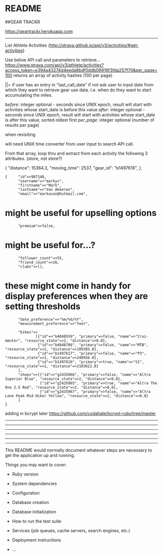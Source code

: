 # README

##GEAR TRACKR

https://geartrackr.herokuapp.com

-----------------------------------------------------
List Athlete Activities (http://strava.github.io/api/v3/activities/#get-activities)

Use below API call and parameters to retrieve...
https://www.strava.com/api/v3/athlete/activities?access_token=e394a43274d4eeda8bdf0ddb09916f3fda257f70&per_page=100
returns an array of activity hashes (100 per page)

||= if user has an entry in "last_call_date" if not ask user to input date from which they want to retrieve gear use data.  I.e. when do they want to start accumulating the miles.

_before_:	integer optional - seconds since UNIX epoch, result will start with activities whose start_date is before this value
_after_:	integer optional - seconds since UNIX epoch, result will start with activities whose start_date is after this value, sorted oldest first
_per_page_:	integer optional (number of results per page)

when revisiting

will need UNIX time converter from user input to search API call.

From that array, loop thru and extract from each activity the following 3 attributes.  (store, not store?)

{
        "distance": 15364.3,
        "moving_time": 2537,
        "gear_id": "b1497616",
    },


    {     "id"=>987148,
          "username"=>"markyv",
          "firstname"=>"Mark",
          "lastname"=>"Van Akkeren",
          "email"=>"markavan@hotmail.com",

  # might be useful for upselling options
          "premium"=>false,

  # might be useful for...?
          "follower_count"=>55,
          "friend_count"=>26,
          "clubs"=>[],

  # these might come in handy for display preferences when they are setting thresholds
          "date_preference"=>"%m/%d/%Y",
          "measurement_preference"=>"feet",

          "bikes"=>
                  [{"id"=>"b4048559", "primary"=>false, "name"=>"Crui-mmuter", "resource_state"=>2, "distance"=>0.0},
                   {"id"=>"b4048706", "primary"=>false, "name"=>"MTB", "resource_state"=>2, "distance"=>109305.0},
                   {"id"=>"b1497617", "primary"=>false, "name"=>"P3", "resource_state"=>2, "distance"=>248936.0},
                   {"id"=>"b1497616", "primary"=>true, "name"=>"S1", "resource_state"=>2, "distance"=>2103022.0}
          ],
          "shoes"=>[{"id"=>"g2435966", "primary"=>false, "name"=>"Altra Superior Blue", "resource_state"=>2, "distance"=>0.0},
                    {"id"=>"g2435965", "primary"=>true, "name"=>"Altra The One 2.5 Red", "resource_state"=>2, "distance"=>0.0},
                    {"id"=>"g2435967", "primary"=>false, "name"=>"Altra Lone Peak Mid Hiker Yellow", "resource_state"=>2, "distance"=>0.0}
          ]
    }




adding in bcrypt later https://github.com/codahale/bcrypt-ruby/tree/master

---------------------------------------------------------------------------
---------------------------------------------------------------------------
---------------------------------------------------------------------------
---------------------------------------------------------------------------
---------------------------------------------------------------------------
---------------------------------------------------------------------------

This README would normally document whatever steps are necessary to get the
application up and running.

Things you may want to cover:

* Ruby version

* System dependencies

* Configuration

* Database creation

* Database initialization

* How to run the test suite

* Services (job queues, cache servers, search engines, etc.)

* Deployment instructions

* ...
